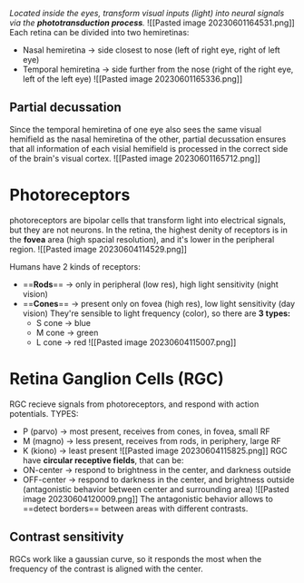 _Located inside the eyes, transform visual inputs (light) into neural signals via the **phototransduction process**._
![[Pasted image 20230601164531.png]]
Each retina can be divided into two hemiretinas:
- Nasal hemiretina -> side closest to nose (left of right eye, right of left eye)
- Temporal hemiretina -> side further from the nose (right of the right eye, left of the left eye)
![[Pasted image 20230601165336.png]]
## Partial decussation
Since the temporal hemiretina of one eye also sees the same visual hemifield as the nasal hemiretina of the other, partial decussation ensures that all information of each visial hemifield is processed in the correct side of the brain's visual cortex.
![[Pasted image 20230601165712.png]]
# Photoreceptors
photoreceptors are bipolar cells that transform light into electrical signals, but they are not neurons. 
In the retina, the highest denity of receptors is in the **fovea** area (high spacial resolution), and it's lower in the peripheral region.
![[Pasted image 20230604114529.png]]

Humans have 2 kinds of receptors:
- ==**Rods**== -> only in peripheral (low res), high light sensitivity (night vision)
- ==**Cones**== -> present only on fovea (high res), low light sensitivity (day vision)
	They're sensible to light frequency (color), so there are **3 types:**
	- S cone -> blue
	- M cone -> green
	- L cone -> red
![[Pasted image 20230604115007.png]]
# Retina Ganglion Cells (RGC)
RGC recieve signals from photoreceptors, and respond with action potentials.
TYPES:
- P (parvo) -> most present, receives from cones, in fovea, small RF
- M (magno) -> less present, receives from rods, in periphery, large RF
- K (kiono) -> least present
![[Pasted image 20230604115825.png]]
RGC have **circular receptive fields**, that can be:
- ON-center -> respond to brightness in the center, and darkness outside
- OFF-center -> respond to darkness in the center, and brightness outside
(antagonistic behavior between center and surrounding area)
![[Pasted image 20230604120009.png]]
The antagonistic behavior allows to ==detect borders== between areas with different contrasts.
## Contrast sensitivity
RGCs work like a gaussian curve, so it responds the most when the frequency of the contrast is aligned with the center.